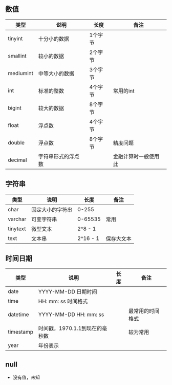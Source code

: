 ## 数值

| 类型      | 说明               | 长度    | 备注                 |
| --------- | ------------------ | ------- | -------------------- |
| tinyint   | 十分小的数据       | 1个字节 |                      |
| smallint  | 较小的数据         | 2个字节 |                      |
| mediumint | 中等大小的数据     | 3个字节 |                      |
| int       | 标准的整数         | 4个字节 | 常用的int            |
| bigint    | 较大的数据         | 8个字节 |                      |
| float     | 浮点数             | 4个字节 |                      |
| double    | 浮点数             | 8个字节 | 精度问题             |
| decimal   | 字符串形式的浮点数 |         | 金融计算时一般使用此 |



## 字符串

| 类型     | 说明             | 长度     | 备注       |
| -------- | ---------------- | -------- | ---------- |
| char     | 固定大小的字符串 | 0-255    |            |
| varchar  | 可变字符串       | 0-65535  | 常用       |
| tinytext | 微型文本         | 2^8 - 1  |            |
| text     | 文本串           | 2^16 - 1 | 保存大文本 |



## 时间日期

| 类型      | 说明                           | 长度 | 备注             |
| --------- | ------------------------------ | ---- | ---------------- |
| date      | YYYY-MM-DD 日期时间            |      |                  |
| time      | HH: mm: ss 时间格式            |      |                  |
| datetime  | YYYY-MM-DD HH: mm: ss          |      | 最常用的时间格式 |
| timestamp | 时间戳，1970.1.1到现在的毫秒数 |      | 较为常用         |
| year      | 年份表示                       |      |                  |



## null

* 没有值，未知



